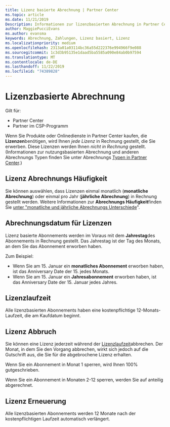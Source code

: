 ```yaml
---
title: Lizenz basierte Abrechnung | Partner Center
ms.topic: article
ms.date: 11/21/2019
Description: Informationen zur lizenzbasierten Abrechnung in Partner Center, bei der die Abrechnung pro Lizenz erfolgt (nicht nach Lizenz Verwendung).
author: MaggiePucciEvans
ms.author: evansma
keywords: Abrechnung, Zahlungen, Lizenz basiert, Lizenz
ms.localizationpriority: medium
ms.openlocfilehash: 2313a01a03114bc36a55d222376e994966f9e088
ms.sourcegitcommit: 1c3d3b95135e1daad5ba5585a090e84ab0b97594
ms.translationtype: MT
ms.contentlocale: de-DE
ms.lasthandoff: 11/22/2019
ms.locfileid: "74389828"
---
```

# <a name="license-based-billing"></a>Lizenzbasierte Abrechnung

Gilt für:

- Partner Center
- Partner im CSP-Programm

Wenn Sie Produkte oder Onlinedienste in Partner Center kaufen, die **Lizenzen**benötigen, wird Ihnen *jede Lizenz* in Rechnung gestellt, die Sie erwerben. Diese Lizenzen werden Ihnen *nicht in Rechnung* gestellt. (Informationen zur nutzungsbasierten Abrechnung und anderen Abrechnungs Typen finden Sie unter Abrechnungs [Typen in Partner Center](billing-different-types.md).)

## <a name="license-billing-frequency"></a>Lizenz Abrechnungs Häufigkeit

Sie können auswählen, dass Lizenzen einmal monatlich (**monatliche Abrechnung**) oder einmal pro Jahr (**jährliche Abrechnung**) in Rechnung gestellt werden. Weitere Informationen zur **Abrechnungs Häufigkeit**finden Sie [unter "monatliche und jährliche Abrechnungs Unterschiede](billing-annual-monthly.md)".

## <a name="billing-date-for-licenses"></a>Abrechnungsdatum für Lizenzen

Lizenz basierte Abonnements werden im Voraus mit dem **Jahrestag**des Abonnements in Rechnung gestellt. Das Jahrestag ist der Tag des Monats, an dem Sie das Abonnement erworben haben.

Zum Beispiel:

- Wenn Sie am 15. Januar ein **monatliches Abonnement** erworben haben, ist das Anniversary Date der 15. jedes Monats.
- Wenn Sie am 15. Januar ein **Jahresabonnement** erworben haben, ist das Anniversary Date der 15. Januar jedes Jahres.

## <a name="license-term"></a>Lizenzlaufzeit

Alle lizenzbasierten Abonnements haben eine kostenpflichtige 12-Monats-Laufzeit, die am Kaufdatum beginnt.

## <a name="license-cancellation"></a>Lizenz Abbruch

Sie können eine Lizenz jederzeit während der [Lizenzlaufzeit](#license-term)abbrechen. Der Monat, in dem Sie den Vorgang abbrechen, wirkt sich jedoch auf die Gutschrift aus, die Sie für die abgebrochene Lizenz erhalten.

Wenn Sie ein Abonnement in Monat 1 sperren, wird Ihnen 100% gutgeschrieben.

Wenn Sie ein Abonnement in Monaten 2-12 sperren, werden Sie auf anteilig abgerechnet.

## <a name="license-renewal"></a>Lizenz Erneuerung

Alle lizenzbasierten Abonnements werden 12 Monate nach der kostenpflichtigen Laufzeit automatisch verlängert.
